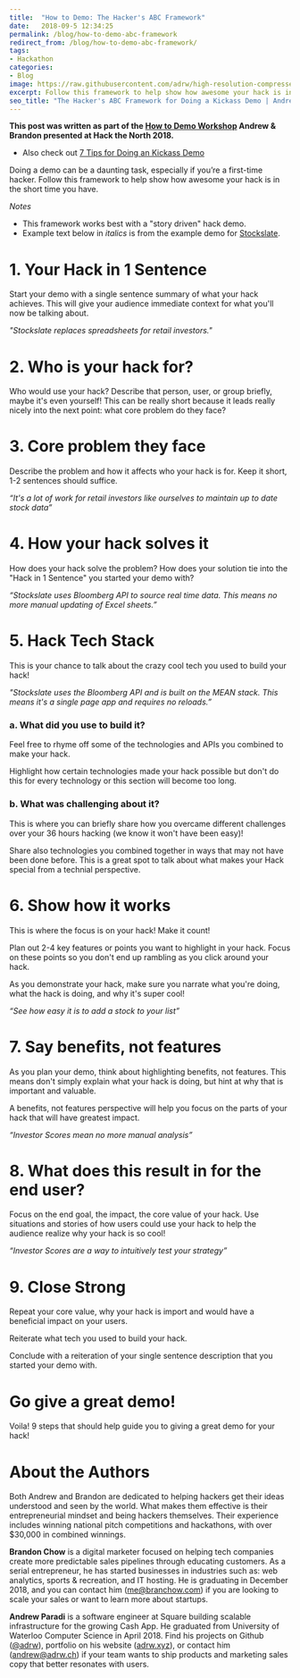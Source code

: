 ```yaml
---
title:  "How to Demo: The Hacker's ABC Framework"
date:   2018-09-5 12:34:25
permalink: /blog/how-to-demo-abc-framework
redirect_from: /blog/how-to-demo-abc-framework/
tags:
- Hackathon
categories:
- Blog
image: https://raw.githubusercontent.com/adrw/high-resolution-compressed-images/master/img/00011c.png
excerpt: Follow this framework to help show how awesome your hack is in the short time you have.
seo_title: "The Hacker's ABC Framework for Doing a Kickass Demo | Andrew Paradi Alexander"
---
```


**This post was written as part of the [How to Demo Workshop](https://github.com/hackthenorth/hackthenorth2018-workshops/blob/master/HowToDemo.md) Andrew & Brandon presented at Hack the North 2018.**
- Also check out [7 Tips for Doing an Kickass Demo](/blog/how-to-demo-7tips)

Doing a demo can be a daunting task, especially if you’re a first-time hacker. Follow this framework to help show how awesome your hack is in the short time you have.

*Notes*
- This framework works best with a "story driven" hack demo.
- Example text below in *italics* is from the example demo for [Stockslate](https://youtu.be/juY4bwJXMVE).

# 1. Your Hack in 1 Sentence
Start your demo with a single sentence summary of what your hack achieves. This will give your audience immediate context for what you'll now be talking about.

*"Stockslate replaces spreadsheets for retail investors."*

# 2. Who is your hack for?
Who would use your hack? Describe that person, user, or group briefly, maybe it's even yourself! This can be really short because it leads really nicely into the next point: what core problem do they face?

# 3. Core problem they face
Describe the problem and how it affects who your hack is for. Keep it short, 1-2 sentences should suffice.

*“It's a lot of work for retail investors like ourselves to maintain up to date stock data”*

# 4. How your hack solves it
How does your hack solve the problem? How does your solution tie into the "Hack in 1 Sentence" you started your demo with?

*“Stockslate uses Bloomberg API to source real time data. This means no more manual updating of Excel sheets.”*

# 5. Hack Tech Stack
This is your chance to talk about the crazy cool tech you used to build your hack!

*"Stockslate uses the Bloomberg API and is built on the MEAN stack. This means it's a single page app and requires no reloads.”*

### a. 	What did you use to build it?
Feel free to rhyme off some of the technologies and APIs you combined to make your hack.

Highlight how certain technologies made your hack possible but don't do this for every technology or this section will become too long.

### b.	What was challenging about it?
This is where you can briefly share how you overcame different challenges over your 36 hours hacking (we know it won't have been easy)!

Share also technologies you combined together in ways that may not have been done before. This is a great spot to talk about what makes your Hack special from a technial perspective.

# 6. Show how it works
This is where the focus is on your hack! Make it count!

Plan out 2-4 key features or points you want to highlight in your hack. Focus on these points so you don't end up rambling as you click around your hack.

As you demonstrate your hack, make sure you narrate what you're doing, what the hack is doing, and why it's super cool!

*“See how easy it is to add a stock to your list”*

# 7. Say benefits, not features
As you plan your demo, think about highlighting benefits, not features. This means don't simply explain what your hack is doing, but hint at why that is important and valuable.

A benefits, not features perspective will help you focus on the parts of your hack that will have greatest impact.

*“Investor Scores mean no more manual analysis”*

# 8. What does this result in for the end user?
Focus on the end goal, the impact, the core value of your hack. Use situations and stories of how users could use your hack to help the audience realize why your hack is so cool!

*“Investor Scores are a way to intuitively test your strategy”*

# 9. Close Strong
Repeat your core value, why your hack is import and would have a beneficial impact on your users.

Reiterate what tech you used to build your hack.

Conclude with a reiteration of your single sentence description that you started your demo with.

# Go give a great demo!
Voila! 9 steps that should help guide you to giving a great demo for your hack!

# About the Authors
Both Andrew and Brandon are dedicated to helping hackers get their ideas understood and seen by the world. What makes them effective is their entrepreneurial mindset and being hackers themselves. Their experience includes winning national pitch competitions and hackathons, with over $30,000 in combined winnings.

**Brandon Chow** is a digital marketer focused on helping tech companies create more predictable sales pipelines through educating customers. As a serial entrepreneur, he has started businesses in industries such as: web analytics, sports & recreation, and IT hosting. He is graduating in December 2018, and you can contact him ([me@branchow.com](mailto:me@branchow.com)) if you are looking to scale your sales or want to learn more about startups.

**Andrew Paradi** is a software engineer at Square building scalable infrastructure for the growing Cash App. He graduated from University of Waterloo Computer Science in April 2018. Find his projects on Github ([@adrw](https://github.com/adrw)), portfolio on his website ([adrw.xyz](https://www.adrw.xyz)), or contact him ([andrew@adrw.ch](mailto:andrew@adrw.ch)) if your team wants to ship products and marketing sales copy that better resonates with users.